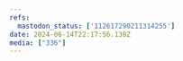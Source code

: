 ```yaml
---
refs:
  mastodon_status: ['112617290211314255']
date: 2024-06-14T22:17:56.130Z
media: ["336"]
---
```



